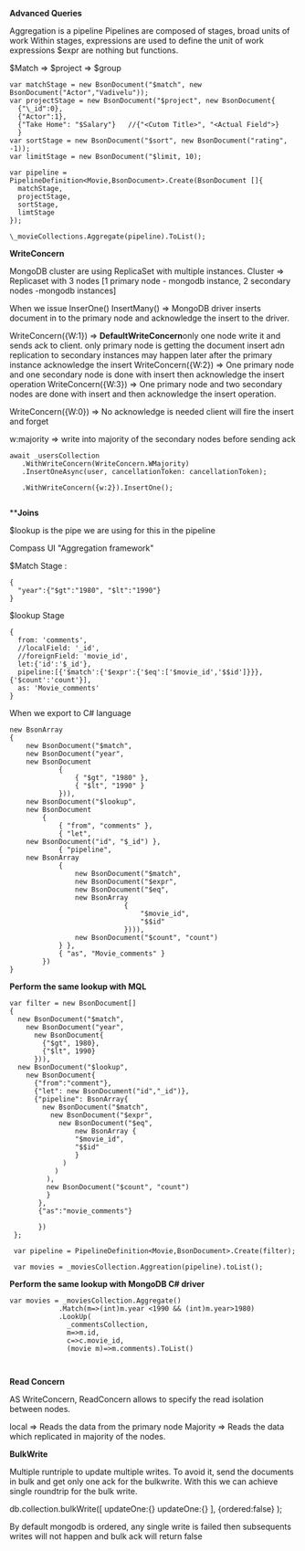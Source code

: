 
**Advanced Queries**

Aggregation is a pipeline 
Pipelines are composed of stages, broad units of work
Within stages, expressions are used to define the unit of work
expressions $expr are nothing but functions.

$Match   => $project  => $group
```
var matchStage = new BsonDocument("$match", new BsonDocument("Actor","Vadivelu"));
var projectStage = new BsonDocument("$project", new BsonDocument{
  {"\_id":0},
  {"Actor":1},
  {"Take Home": "$Salary"}   //{"<Cutom Title>", "<Actual Field">}
  }
var sortStage = new BsonDocument("$sort", new BsonDocument("rating", -1));
var limitStage = new BsonDocument("$limit, 10);

var pipeline = PipelineDefinition<Movie,BsonDocument>.Create(BsonDocument []{
  matchStage,
  projectStage,
  sortStage,
  limtStage
});

\_movieCollections.Aggregate(pipeline).ToList();
```
**WriteConcern**

MongoDB cluster are using ReplicaSet with multiple instances.
Cluster => Replicaset with 3 nodes [1 primary node - mongodb instance, 2 secondary nodes -mongodb instances]

When we issue InserOne() InsertMany() => MongoDB driver inserts document in to the primary node and acknowledge the insert to the driver.

WriteConcern({W:1}) => **DefaultWriteConcern**only one node write it and sends ack to client. only primary node is getting the document insert adn replication to secondary instances may happen later after the primary instance acknowledge the insert 
WriteConcern({W:2}) => One primary node and one secondary node is done with insert then acknowledge the insert operation
WriteConcern({W:3}) => One primary node and two secondary nodes are done with insert and then acknowledge the insert operation.

WriteConcern({W:0})  => No acknowledge is needed client will fire the insert and forget

w:majority => write into majority of the secondary nodes before sending ack

```
await _usersCollection
   .WithWriteConcern(WriteConcern.WMajority)
   .InsertOneAsync(user, cancellationToken: cancellationToken);
   
   .WithWriteConcern({w:2}).InsertOne();


```

********Joins******

$lookup is the pipe we are using for this in the pipeline


Compass UI  "Aggregation framework"

$Match Stage :

```
{
  "year":{"$gt":"1980", "$lt":"1990"}
}
```
$lookup Stage
```
{
  from: 'comments',
  //localField: '_id',
  //foreignField: 'movie_id',
  let:{'id':'$_id'},
  pipeline:[{'$match':{'$expr':{'$eq':['$movie_id','$$id']}}},{'$count':'count'}],
  as: 'Movie_comments'
}
```

When we export to C# language

```
new BsonArray
{
    new BsonDocument("$match", 
    new BsonDocument("year", 
    new BsonDocument
            {
                { "$gt", "1980" }, 
                { "$lt", "1990" }
            })),
    new BsonDocument("$lookup", 
    new BsonDocument
        {
            { "from", "comments" }, 
            { "let", 
    new BsonDocument("id", "$_id") }, 
            { "pipeline", 
    new BsonArray
            {
                new BsonDocument("$match", 
                new BsonDocument("$expr", 
                new BsonDocument("$eq", 
                new BsonArray
                            {
                                "$movie_id",
                                "$$id"
                            }))),
                new BsonDocument("$count", "count")
            } }, 
            { "as", "Movie_comments" }
        })
}
```

**Perform the same lookup with MQL**

```
var filter = new BsonDocument[]
{
  new BsonDocument("$match", 
    new BsonDocument("year",  
      new BsonDocument{
        {"$gt", 1980},
        {"$lt", 1990}
      })),
  new BsonDocument("$lookup", 
    new BsonDocument{
      {"from":"comment"},
      {"let": new BsonDocument("id","_id")},
      {"pipeline": BsonArray{
        new BsonDocument("$match",
          new BsonDocument("$expr",
            new BsonDocument("$eq",
                new BsonArray {
                "$movie_id",
                "$$id"
                }
             )
           )
         ),
         new BsonDocument("$count", "count")
         }
       },
       {"as":"movie_comments"}
       
       })
 };
         
 var pipeline = PipelineDefinition<Movie,BsonDocument>.Create(filter);
 
 var movies = _moviesCollection.Aggreation(pipeline).toList();
 ```
 **Perform the same lookup with MongoDB C# driver**


```
var movies = _moviesCollection.Aggregate()
            .Match(m=>(int)m.year <1990 && (int)m.year>1980)
            .LookUp(
              _commentsCollection,
              m=>m.id,
              c=>c.movie_id,
              (movie m)=>m.comments).ToList()
              
 
 ```
 **Read Concern**
 
 AS WriteConcern, ReadConcern allows to specify the read isolation between nodes.
 
 local       => Reads the data from the primary node
 Majority    => Reads the data which replicated in majority of the nodes.
 
 **BulkWrite**
 
 Multiple runtriple to update multiple writes. To avoid it, send the documents in bulk and get only one ack for the bulkwrite. With this we can achieve single roundtrip for the bulk write.
 
 db.collection.bulkWrite([
 updateOne:{}
 updateOne:{}
 ],
 {ordered:false}
 );
 
 By default mongodb is ordered, any single write is failed then subsequents writes will not happen and bulk ack will return false
 
